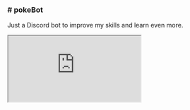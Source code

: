 <div>
	<h3># pokeBot</h3>
	<p>Just a Discord bot to improve my skills and learn even more.</p>
</div>
	<iframe src="https://discordapp.com/widget?id=555415148383436800&theme=dark"></iframe>

